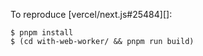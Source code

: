 To reproduce [vercel/next.js#25484][]:

```
$ pnpm install
$ (cd with-web-worker/ && pnpm run build)
```

[25484]: https://github.com/vercel/next.js/issues/25484
